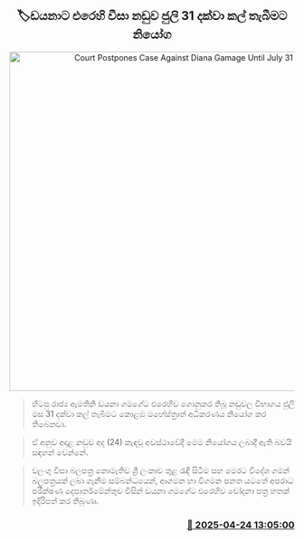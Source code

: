 <p align='center'><b><h2 align='center' title='Court Postpones Case Against Diana Gamage Until July 31'>🏷ඩයනාට එරෙහි වීසා නඩුව ජුලි 31 දක්වා කල් තැබීමට නියෝග</h2></b></p>
<p align='center'><img src='https://helakuru.sgp1.cdn.digitaloceanspaces.com/esana/images/lib/dayana-gamage-new-archived.jpg' width='600' alt='Court Postpones Case Against Diana Gamage Until July 31'></p>

> හිටපු රාජ්‍ය ඇමතිනි ඩයනා ගමගේට එරෙහිව ගොනුකර තිබූ නඩුවල විභාගය ජුලි මස 31 දක්වා කල් තැබීමට කොළඹ මහේස්ත්‍රාත් අධිකරණය නියෝග කර තිබෙනවා.

> ඒ අනුව අදාළ නඩුව අද (24) කැඳවූ අවස්ථාවේදී මෙම නියෝගය ලබාදී ඇති බවයි සඳහන් වෙන්නේ.

> වලංගු වීසා බලපත්‍ර නොමැතිව ශ්‍රී ලංකාව තුළ රැඳී සිටීම සහ මෙරට විදේශ ගමන් බලපත්‍රයක් ලබා ගැනීම සම්බන්ධයෙන්, ආගමන හා විගමන පනත යටතේ අපරාධ පරීක්ෂණ දෙපාර්තමේන්තුව විසින් ඩයනා ගමගේට එරෙහිව චෝදනා පත්‍ර හතක් ඉදිරිපත් කර තිබුණා.



<h3 align='right'><a href='https://www.helakuru.lk/esana/p/109499/'>📅 2025-04-24 13:05:00</a></h3>
